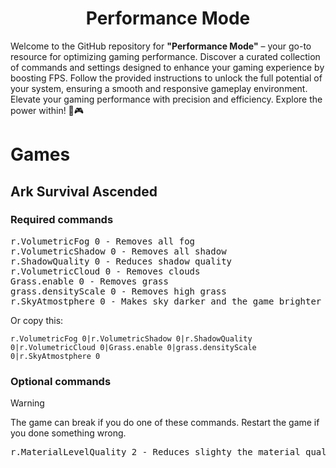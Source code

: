 <h1 align="center">Performance Mode</h1>

Welcome to the GitHub repository for **"Performance Mode"** – your go-to resource for optimizing gaming performance.
Discover a curated collection of commands and settings designed to enhance your gaming experience by boosting FPS.
Follow the provided instructions to unlock the full potential of your system, ensuring a smooth and responsive gameplay environment.
Elevate your gaming performance with precision and efficiency. Explore the power within! 🚀🎮

# Games

## Ark Survival Ascended

### Required commands
<pre>
r.VolumetricFog 0 - Removes all fog
r.VolumetricShadow 0 - Removes all shadow
r.ShadowQuality 0 - Reduces shadow quality
r.VolumetricCloud 0 - Removes clouds
Grass.enable 0 - Removes grass
grass.densityScale 0 - Removes high grass
r.SkyAtmostphere 0 - Makes sky darker and the game brighter
</pre>

Or copy this:
```
r.VolumetricFog 0|r.VolumetricShadow 0|r.ShadowQuality 0|r.VolumetricCloud 0|Grass.enable 0|grass.densityScale 0|r.SkyAtmostphere 0
```

### Optional commands
> [!WARNING]
> The game can break if you do one of these commands. Restart the game if you done something wrong.
<pre>
r.MaterialLevelQuality 2 - Reduces slighty the material quality.
</pre>
